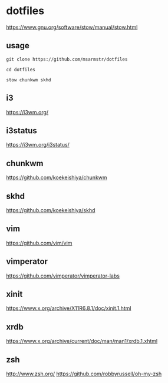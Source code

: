 # dotfiles

https://www.gnu.org/software/stow/manual/stow.html

## usage

```shell
git clone https://github.com/msarmstr/dotfiles

cd dotfiles

stow chunkwm skhd
```

## i3

https://i3wm.org/

## i3status

https://i3wm.org/i3status/

## chunkwm

https://github.com/koekeishiya/chunkwm

## skhd

https://github.com/koekeishiya/skhd

## vim

https://github.com/vim/vim

## vimperator

https://github.com/vimperator/vimperator-labs

## xinit

https://www.x.org/archive/X11R6.8.1/doc/xinit.1.html

## xrdb

https://www.x.org/archive/current/doc/man/man1/xrdb.1.xhtml

## zsh

http://www.zsh.org/
https://github.com/robbyrussell/oh-my-zsh

